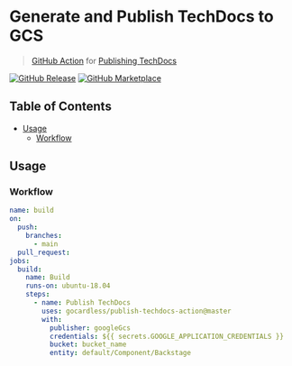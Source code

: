 # Generate and Publish TechDocs to GCS

> [GitHub Action](https://github.com/features/actions) for [Publishing TechDocs](https://backstage.io/docs/features/techdocs/techdocs-overview)

[![GitHub Release][release-img]][release]
[![GitHub Marketplace][marketplace-img]][marketplace]

## Table of Contents

- [Usage](#usage)
  - [Workflow](#workflow)

## Usage

### Workflow

```yaml
name: build
on:
  push:
    branches:
      - main
  pull_request:
jobs:
  build:
    name: Build
    runs-on: ubuntu-18.04
    steps:
      - name: Publish TechDocs
        uses: gocardless/publish-techdocs-action@master
        with:
          publisher: googleGcs
          credentials: ${{ secrets.GOOGLE_APPLICATION_CREDENTIALS }}
          bucket: bucket_name
          entity: default/Component/Backstage
```


[release]: https://github.com/gocardless/publish-techdocs-action/releases/latest
[release-img]: https://img.shields.io/github/release/gocardless/publish-techdocs-action.svg?logo=github
[marketplace]: https://github.com/marketplace/actions/publish-techdocs-action
[marketplace-img]: https://img.shields.io/badge/marketplace-publish-techdocs-action-blue?logo=github